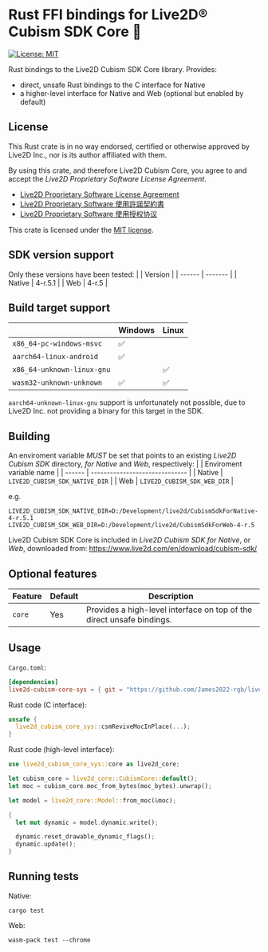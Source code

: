 # Rust FFI bindings for Live2D® Cubism SDK Core 🦀

[![License: MIT](https://img.shields.io/badge/License-MIT-yellow.svg)](https://opensource.org/licenses/MIT)

Rust bindings to the Live2D Cubism SDK Core library.
Provides:
- direct, unsafe Rust bindings to the C interface for Native
- a higher-level interface for Native and Web (optional but enabled by default)

License
----------------------------
This Rust crate is in no way endorsed, certified or otherwise approved by Live2D Inc., nor is its author affiliated with them.

By using this crate, and therefore Live2D Cubism Core, you agree to and accept the _Live2D Proprietary Software License Agreement_.

* [Live2D Proprietary Software License Agreement](https://www.live2d.com/eula/live2d-proprietary-software-license-agreement_en.html)
* [Live2D Proprietary Software 使用許諾契約書](https://www.live2d.com/eula/live2d-proprietary-software-license-agreement_jp.html)
* [Live2D Proprietary Software 使用授权协议](https://www.live2d.com/eula/live2d-proprietary-software-license-agreement_cn.html)

This crate is licensed under the [MIT license](LICENSE-MIT).

SDK version support
----------------------------
Only these versions have been tested:
|        | Version |
| ------ | ------- |
| Native | 4-r.5.1 |
| Web    | 4-r.5   |

Build target support
----------------------------
|                            | Windows            | Linux              |
| -------------------------- | ------------------ | ------------------ |
| `x86_64-pc-windows-msvc`   | :white_check_mark: |                    |
| `aarch64-linux-android`    | :white_check_mark: |                    |
| `x86_64-unknown-linux-gnu` |                    | :white_check_mark: |
| `wasm32-unknown-unknown`   | :white_check_mark: | :white_check_mark: |

`aarch64-unknown-linux-gnu` support is unfortunately not possible, due to Live2D Inc. not providing a binary for this target in the SDK.

Building
----------------------------
An enviroment variable *MUST* be set that points to an existing _Live2D Cubism SDK_ directory, _for Native_ and _Web_, respectively:
|        | Enviroment variable name       |
| ------ | ------------------------------ |
| Native | `LIVE2D_CUBISM_SDK_NATIVE_DIR` |
| Web    | `LIVE2D_CUBISM_SDK_WEB_DIR`    |

e.g.
```
LIVE2D_CUBISM_SDK_NATIVE_DIR=D:/Development/live2d/CubismSdkForNative-4-r.5.1
LIVE2D_CUBISM_SDK_WEB_DIR=D:/Development/live2d/CubismSdkForWeb-4-r.5
```

Live2D Cubism SDK Core is included in _Live2D Cubism SDK for Native_, or _Web_, downloaded from:
https://www.live2d.com/en/download/cubism-sdk/

Optional features
----------------------------

| Feature | Default | Description |
| ------- | ------- | ----------- |
| `core`  | Yes     | Provides a high-level interface on top of the direct unsafe bindings. |

Usage
----------------------------

`Cargo.toml`:
```toml
[dependencies]
live2d-cubism-core-sys = { git = "https://github.com/James2022-rgb/live2d-cubism-core-sys" }
```

Rust code (C interface):
```rust
unsafe {
  live2d_cubism_core_sys::csmReviveMocInPlace(...);
}
```

Rust code (high-level interface):
```rust
use live2d_cubism_core_sys::core as live2d_core;

let cubism_core = live2d_core::CubismCore::default();
let moc = cubism_core.moc_from_bytes(moc_bytes).unwrap();

let model = live2d_core::Model::from_moc(&moc);

{
  let mut dynamic = model.dynamic.write();

  dynamic.reset_drawable_dynamic_flags();
  dynamic.update();
}

```

Running tests
----------------------------

Native:
```shell
cargo test
```

Web:
```shell
wasm-pack test --chrome
```
